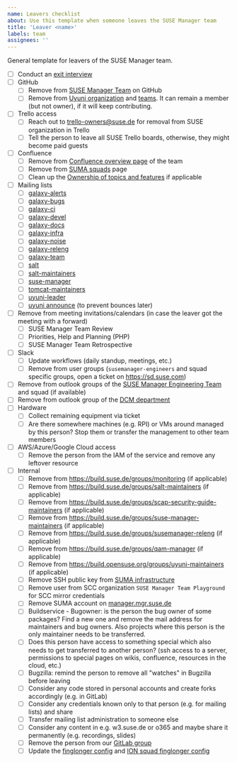 ```yaml
---
name: Leavers checklist
about: Use this template when someone leaves the SUSE Manager team
title: 'Leaver <name>'
labels: team
assignees: ''
---
```


General template for leavers of the SUSE Manager team.

- [ ] Conduct an [exit interview](https://en.wikipedia.org/wiki/Exit_interview)
- [ ] GitHub
  - [ ] Remove from [SUSE Manager Team](https://github.com/orgs/SUSE/teams/suse-manager-team/members) on GitHub
  - [ ] Remove from [Uyuni organization](https://github.com/orgs/uyuni-project/people) and [teams](https://github.com/orgs/uyuni-project/teams). It can remain a member (but not owner), if it will keep contributing.
- [ ] Trello access
  - [ ] Reach out to trello-owners@suse.de for removal from SUSE organization in Trello
  - [ ] Tell the person to leave all SUSE Trello boards, otherwise, they might become paid guests
- [ ] Confluence
  - [ ] Remove from [Confluence overview page](https://confluence.suse.com/display/SUSEMANAGER/SUSE+Manager) of the team
  - [ ] Remove from [SUMA squads](https://confluence.suse.com/display/SUSEMANAGER/Squads%2C+People+and+Topics) page
  - [ ] Clean up the [Ownership of topics and features](https://confluence.suse.com/display/SUSEMANAGER/Squads%2C+People+and+Topics) if applicable
- [ ] Mailing lists
  - [ ] [galaxy-alerts](https://mailman.suse.de/mailman/admindb/galaxy-alerts)
  - [ ] [galaxy-bugs](https://mailman.suse.de/mailman/admindb/galaxy-bugs)
  - [ ] [galaxy-ci](https://mailman.suse.de/mailman/admindb/galaxy-ci)
  - [ ] [galaxy-devel](https://mailman.suse.de/mailman/admindb/galaxy-devel)
  - [ ] [galaxy-docs](https://mailman.suse.de/mailman/admindb/galaxy-docs)
  - [ ] [galaxy-infra](https://mailman.suse.de/mailman/admindb/galaxy-infra)
  - [ ] [galaxy-noise](https://mailman.suse.de/mailman/admindb/galaxy-noise)
  - [ ] [galaxy-releng](https://mailman.suse.de/mailman/admindb/galaxy-releng)
  - [ ] [galaxy-team](https://mailman.suse.de/mailman/admindb/galaxy-team)
  - [ ] [salt](https://mailman.suse.de/mailman/admindb/salt)
  - [ ] [salt-maintainers](https://mailman.suse.de/mailman/admindb/salt-maintainers)
  - [ ] [suse-manager](https://mailman.suse.de/mailman/admindb/suse-manager)
  - [ ] [tomcat-maintainers](https://mailman.suse.de/mailman/admindb/tomcat-maintainers)
  - [ ] [uyuni-leader](https://mailman.suse.de/mailman/admindb/uyuni-leader)
  - [ ] [uyuni announce](https://lists.opensuse.org/archives/list/announce@lists.uyuni-project.org/) (to prevent bounces later)
- [ ] Remove from meeting invitations/calendars (in case the leaver got the meeting with a forward)
  - [ ] SUSE Manager Team Review
  - [ ] Priorities, Help and Planning (PHP)
  - [ ] SUSE Manager Team Retrospective
- [ ] Slack
  - [ ] Update workflows (daily standup, meetings, etc.)
  - [ ] Remove from user groups (`susemanager-engineers` and squad specific groups, open a ticket on https://sd.suse.com)
- [ ] Remove from outlook groups of the [SUSE Manager Engineering Team](https://outlook.office.com/people/group/mysuse.onmicrosoft.com/suma-all) and squad (if available)
- [ ] Remove from outlook group of the [DCM department](https://outlook.office.com/people/group/mysuse.onmicrosoft.com/dcm)
- [ ] Hardware
  - [ ] Collect remaining equipment via ticket
  - [ ] Are there somewhere machines (e.g. RPI) or VMs around managed by this person? Stop them or transfer the management to other team members
- [ ] AWS/Azure/Google Cloud access
  - [ ] Remove the person from the IAM of the service and remove any leftover resource
- [ ] Internal
  - [ ] Remove from https://build.suse.de/groups/monitoring (if applicable)
  - [ ] Remove from https://build.suse.de/groups/salt-maintainers (if applicable)
  - [ ] Remove from https://build.suse.de/groups/scap-security-guide-maintainers (if applicable)
  - [ ] Remove from https://build.suse.de/groups/suse-manager-maintainers (if applicable)
  - [ ] Remove from https://build.suse.de/groups/susemanager-releng (if applicable)
  - [ ] Remove from https://build.suse.de/groups/qam-manager (if applicable)
  - [ ] Remove from https://build.opensuse.org/groups/uyuni-maintainers (if applicable)
  - [ ] Remove SSH public key from [SUMA infrastructure](https://gitlab.suse.de/galaxy/infrastructure/-/blob/master/srv/salt/ssh/init.sls)
  - [ ] Remove user from SCC organization `SUSE Manager Team Playground` for SCC mirror credentials
  - [ ] Remove SUMA account on [manager.mgr.suse.de](https://manager.mgr.suse.de)
  - [ ] Buildservice - Bugowner: is the person the bug owner of some packages? Find a new one and remove the mail address for maintainers and bug owners. Also projects where this person is the only maintainer needs to be transferred.
  - [ ] Does this person have access to something special which also needs to get transferred to another person? (ssh access to a server, permissions to special pages on wikis, confluence, resources in the cloud, etc.)
  - [ ] Bugzilla: remind the person to remove all "watches" in Bugzilla before leaving
  - [ ] Consider any code stored in personal accounts and create forks accordingly (e.g. in GitLab)
  - [ ] Consider any credentials known only to that person (e.g. for mailing lists) and share
  - [ ] Transfer mailing list administration to someone else
  - [ ] Consider any content in e.g. w3.suse.de or o365 and maybe share it permanently (e.g. recordings, slides)
  - [ ] Remove the person from our [GitLab group](https://gitlab.suse.de/galaxy)
  - [ ] Update the [finglonger config](https://gitlab.suse.de/galaxy/infrastructure/-/blob/master/srv/salt/bugguy-finglonger/galaxy.edn) and [ION squad finglonger config](https://gitlab.suse.de/galaxy/infrastructure/-/blob/master/srv/salt/bugguy-finglonger/salt.edn)
